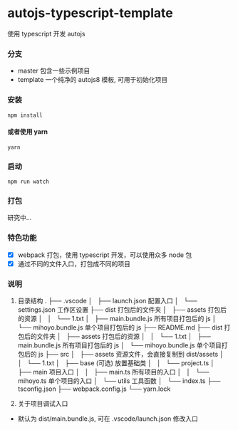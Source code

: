 # autojs-typescript-template

使用 typescript 开发 autojs

### 分支

- master 包含一些示例项目
- template 一个纯净的 autojs8 模板, 可用于初始化项目

### 安装

```
npm install
```

#### 或者使用 yarn

```
yarn
```

### 启动

```
npm run watch
```

### 打包

研究中...

### 特色功能

- [x] webpack 打包，使用 typescript 开发，可以使用众多 node 包
- [x] 通过不同的文件入口，打包成不同的项目

### 说明

1. 目录结构
   .
   ├── .vscode
   │   ├── launch.json 配置入口
   │   └── settings.json 工作区设置
   ├── dist 打包后的文件夹
   │   ├── assets 打包后的资源
   │   │   └── 1.txt
   │   ├── main.bundle.js 所有项目打包后的 js
   │   └── mihoyo.bundle.js 单个项目打包后的 js
   ├── README.md
   ├── dist 打包后的文件夹
   │   ├── assets 打包后的资源
   │   │   └── 1.txt
   │   ├── main.bundle.js 所有项目打包后的 js
   │   └── mihoyo.bundle.js 单个项目打包后的 js
   ├── src
   │   ├── assets 资源文件，会直接复制到 dist/assets
   │   │   └── 1.txt
   │   ├── base (可选) 放置基础类
   │   │   └── project.ts
   │   ├── main 项目入口
   │   │   ├── main.ts 所有项目的入口
   │   │   └── mihoyo.ts 单个项目的入口
   │   └── utils 工具函数
   │   └── index.ts
   ├── tsconfig.json
   ├── webpack.config.js
   └── yarn.lock

2. 关于项目调试入口

- 默认为 dist/main.bundle.js, 可在 .vscode/launch.json 修改入口
